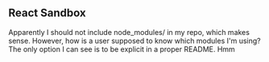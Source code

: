 ## React Sandbox

Apparently I should not include node_modules/ in my repo, which makes sense. However, how is a user supposed to know which modules I'm using? The only option I can see is to be explicit in a proper README. Hmm
